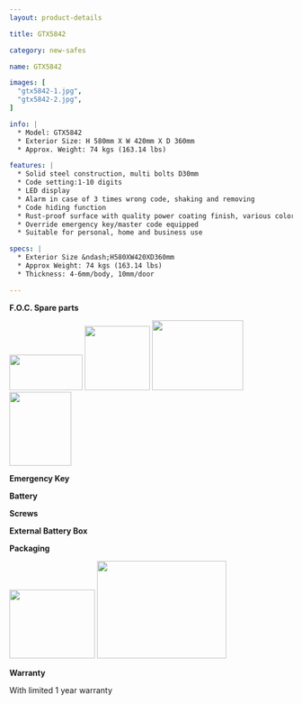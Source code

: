 ```yaml
---
layout: product-details

title: GTX5842

category: new-safes

name: GTX5842

images: [
  "gtx5842-1.jpg",
  "gtx5842-2.jpg",
]

info: |
  * Model: GTX5842
  * Exterior Size: H 580mm X W 420mm X D 360mm
  * Approx. Weight: 74 kgs (163.14 lbs)

features: |
  * Solid steel construction, multi bolts D30mm
  * Code setting:1-10 digits
  * LED display
  * Alarm in case of 3 times wrong code, shaking and removing
  * Code hiding function
  * Rust-proof surface with quality power coating finish, various colors available
  * Override emergency key/master code equipped
  * Suitable for personal, home and business use

specs: |
  * Exterior Size &ndash;H580XW420XD360mm
  * Approx Weight: 74 kgs (163.14 lbs)
  * Thickness: 4-6mm/body, 10mm/door

---
```


**F.O.C. Spare parts**

<img alt="" src="{IMAGE_CDN}/gtx5842-3.jpg" style="width: 130px; height: 63px" />

<img alt="" src="{IMAGE_CDN}/gtx5842-4.jpg" style="width: 116px; height: 114px" />

<img alt="" src="{IMAGE_CDN}/gtx5842-5.jpg" style="width: 162px; height: 124px" />

<img alt="" src="{IMAGE_CDN}/gtx5842-6.jpg" style="width: 110px; height: 131px" />

**Emergency Key**

**Battery**

**Screws**

**External Battery Box**

**Packaging**

<img height="144" src="{IMAGE_CDN}/gtx5842-7.jpg" style="width: 152px; height: 122px" width="183" />

<img alt="" src="{IMAGE_CDN}/gtx5842-8.jpg" style="width: 230px; height: 173px" />

**Warranty**

With limited 1 year warranty
